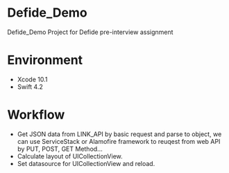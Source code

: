 # Defide_Demo
Defide_Demo Project for Defide pre-interview assignment

# Environment
- Xcode 10.1
- Swift 4.2

# Workflow
- Get JSON data from LINK_API by basic request and parse to object, we can use ServiceStack or Alamofire framework to reuqest from web API by PUT, POST, GET Method...
- Calculate layout of UICollectionView.
- Set datasource for UICollectionView and reload.

